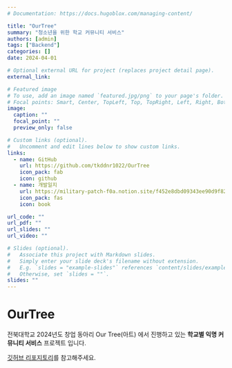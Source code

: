 ```yaml
---
# Documentation: https://docs.hugoblox.com/managing-content/

title: "OurTree"
summary: "청소년을 위한 학교 커뮤니티 서비스"
authors: [admin]
tags: ["Backend"]
categories: []
date: 2024-04-01

# Optional external URL for project (replaces project detail page).
external_link:

# Featured image
# To use, add an image named `featured.jpg/png` to your page's folder.
# Focal points: Smart, Center, TopLeft, Top, TopRight, Left, Right, BottomLeft, Bottom, BottomRight.
image:
  caption: ""
  focal_point: ""
  preview_only: false

# Custom links (optional).
#   Uncomment and edit lines below to show custom links.
links:
  - name: GitHub
    url: https://github.com/tkddnr1022/OurTree
    icon_pack: fab
    icon: github
  - name: 개발일지
    url: https://military-patch-f0a.notion.site/f452e8dbd09343ee90d9f82d6ea030cb?pvs=4
    icon_pack: fas
    icon: book

url_code: ""
url_pdf: ""
url_slides: ""
url_video: ""

# Slides (optional).
#   Associate this project with Markdown slides.
#   Simply enter your slide deck's filename without extension.
#   E.g. `slides = "example-slides"` references `content/slides/example-slides.md`.
#   Otherwise, set `slides = ""`.
slides: ""
---
```


# OurTree
전북대학교 2024년도 창업 동아리 Our Tree(아트) 에서 진행하고 있는 **학교별 익명 커뮤니티 서비스** 프로젝트 입니다.

[깃허브 리포지토리](https://github.com/tkddnr1022/OurTree)를 참고해주세요.
